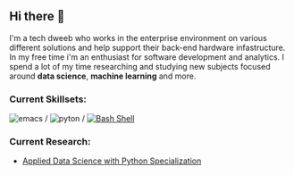## Hi there 👋

I'm a tech dweeb who works in the enterprise environment on various different solutions and help support their back-end hardware infastructure. In my free time i'm an enthusiast for software development and analytics. I spend a lot of my time researching and studying new subjects focused around **data science**, **machine learning** and more.

### Current Skillsets:
![emacs](https://img.shields.io/badge/Editor-Emacs-1abc9c.svg) / ![pyton](https://img.shields.io/badge/Language-Python-1abc9c.svg) / [![Bash Shell](https://badges.frapsoft.com/bash/v1/bash.png?v=103)](https://github.com/ellerbrock/open-source-badges/)

### Current Research:
- [Applied Data Science with Python Specialization](https://www.coursera.org/specializations/data-science-python)
